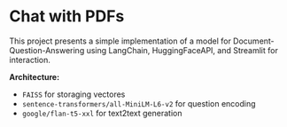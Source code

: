 # Chat with PDFs
This project presents a simple implementation of a model for Document-Question-Answering using LangChain, HuggingFaceAPI, and Streamlit for interaction.  
  
**Architecture:**
* `FAISS` for storaging vectores
* `sentence-transformers/all-MiniLM-L6-v2` for question encoding
* `google/flan-t5-xxl` for text2text generation



